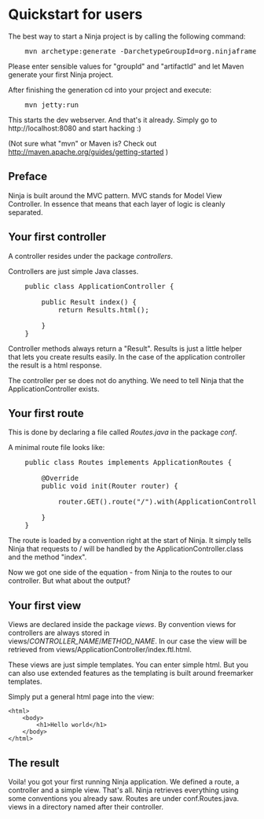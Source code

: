 Quickstart for users
====================

The best way to start a Ninja project is by calling the following command:

<pre class="prettyprint">
    mvn archetype:generate -DarchetypeGroupId=org.ninjaframework -DarchetypeArtifactId=ninja-core-demo-archetype
</pre>

Please enter sensible values for "groupId" and "artifactId" and let Maven generate your first Ninja project.

After finishing the generation cd into your project and execute:

<pre class="prettyprint">
    mvn jetty:run
</pre>

This starts the dev webserver. And that's it already. Simply go to http://localhost:8080 and start hacking :)

(Not sure what "mvn" or Maven is? Check out http://maven.apache.org/guides/getting-started )

Preface
-------

Ninja is built around the MVC pattern. MVC stands for Model View Controller. In
essence that means that each layer of logic is cleanly separated.

Your first controller
---------------------

A controller resides under the package *controllers*.

Controllers are just simple Java classes. 

<pre class="prettyprint">
    public class ApplicationController {       
    
        public Result index() {
            return Results.html();
    
        }
    }
</pre>

Controller methods always return a "Result". Results is just a little helper that lets you create
results easily. In the case of the application controller the result is a html response.

The controller per se does not do anything. We need to tell Ninja that the ApplicationController exists.


Your first route
----------------

This is done by declaring a file called *Routes.java* in the package *conf*.

A minimal route file looks like:

<pre class="prettyprint">
    public class Routes implements ApplicationRoutes {
  
        @Override
        public void init(Router router) {
        
            router.GET().route("/").with(ApplicationController.class, "index");
        
        }
    }
</pre>
    
The route is loaded by a convention right at the start of Ninja. It simply tells Ninja that requests to /
will be handled by the ApplicationController.class and the method "index".

Now we got one side of the equation - from Ninja to the routes to our controller. But what about the output?


Your first view
---------------

Views are declared inside the package *views*. By convention views for controllers are always stored in
views/*CONTROLLER_NAME*/*METHOD_NAME*. In our case the view will be retrieved from views/ApplicationController/index.ftl.html.

These views are just simple templates. You can enter simple html. But you can also use extended features as the templating
is built around freemarker templates.

Simply put a general html page into the view:



    <html>
        <body>
            <h1>Hello world</h1>
        </body>
    </html>    


The result
----------
Voila! you got your first running Ninja application. We defined a route, a controller and a simple view. That's all. Ninja
retrieves everything using some conventions you already saw. Routes are under conf.Routes.java. views in a directory
named after their controller. 





